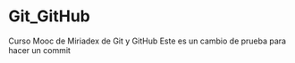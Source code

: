 # Git_GitHub
Curso Mooc de Miriadex de Git y GitHub
Este es un cambio de prueba para hacer un commit

